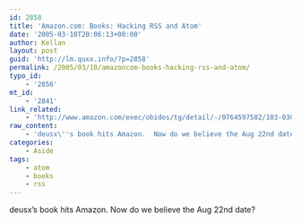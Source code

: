 ```yaml
---
id: 2858
title: 'Amazon.com: Books: Hacking RSS and Atom'
date: '2005-03-10T20:06:13+00:00'
author: Kellan
layout: post
guid: 'http://lm.quxx.info/?p=2858'
permalink: /2005/03/10/amazoncom-books-hacking-rss-and-atom/
typo_id:
    - '2856'
mt_id:
    - '2841'
link_related:
    - 'http://www.amazon.com/exec/obidos/tg/detail/-/0764597582/103-0306173-7963811'
raw_content:
    - 'deusx\''s book hits Amazon.  Now do we believe the Aug 22nd date?'
categories:
    - Aside
tags:
    - atom
    - books
    - rss
---
```


deusx’s book hits Amazon. Now do we believe the Aug 22nd date?